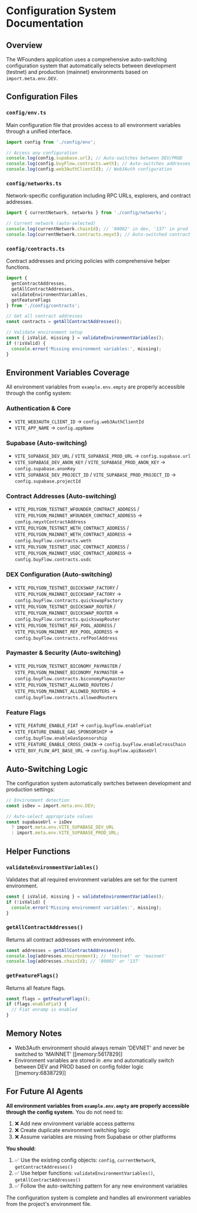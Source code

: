 # Configuration System Documentation

## Overview

The WFounders application uses a comprehensive auto-switching configuration system that automatically selects between development (testnet) and production (mainnet) environments based on `import.meta.env.DEV`.

## Configuration Files

### `config/env.ts`
Main configuration file that provides access to all environment variables through a unified interface.

```typescript
import config from './config/env';

// Access any configuration
console.log(config.supabase.url); // Auto-switches between DEV/PROD
console.log(config.buyFlow.contracts.weth); // Auto-switches addresses
console.log(config.web3AuthClientId); // Web3Auth configuration
```

### `config/networks.ts`
Network-specific configuration including RPC URLs, explorers, and contract addresses.

```typescript
import { currentNetwork, networks } from './config/networks';

// Current network (auto-selected)
console.log(currentNetwork.chainId); // '80002' in dev, '137' in prod
console.log(currentNetwork.contracts.neyxt); // Auto-switched contract address
```

### `config/contracts.ts`
Contract addresses and pricing policies with comprehensive helper functions.

```typescript
import { 
  getContractAddresses, 
  getAllContractAddresses,
  validateEnvironmentVariables,
  getFeatureFlags 
} from './config/contracts';

// Get all contract addresses
const contracts = getAllContractAddresses();

// Validate environment setup
const { isValid, missing } = validateEnvironmentVariables();
if (!isValid) {
  console.error('Missing environment variables:', missing);
}
```

## Environment Variables Coverage

All environment variables from `example.env.empty` are properly accessible through the config system:

### Authentication & Core
- `VITE_WEB3AUTH_CLIENT_ID` → `config.web3AuthClientId`
- `VITE_APP_NAME` → `config.appName`

### Supabase (Auto-switching)
- `VITE_SUPABASE_DEV_URL` / `VITE_SUPABASE_PROD_URL` → `config.supabase.url`
- `VITE_SUPABASE_DEV_ANON_KEY` / `VITE_SUPABASE_PROD_ANON_KEY` → `config.supabase.anonKey`
- `VITE_SUPABASE_DEV_PROJECT_ID` / `VITE_SUPABASE_PROD_PROJECT_ID` → `config.supabase.projectId`

### Contract Addresses (Auto-switching)
- `VITE_POLYGON_TESTNET_WFOUNDER_CONTRACT_ADDRESS` / `VITE_POLYGON_MAINNET_WFOUNDER_CONTRACT_ADDRESS` → `config.neyxtContractAddress`
- `VITE_POLYGON_TESTNET_WETH_CONTRACT_ADDRESS` / `VITE_POLYGON_MAINNET_WETH_CONTRACT_ADDRESS` → `config.buyFlow.contracts.weth`
- `VITE_POLYGON_TESTNET_USDC_CONTRACT_ADDRESS` / `VITE_POLYGON_MAINNET_USDC_CONTRACT_ADDRESS` → `config.buyFlow.contracts.usdc`

### DEX Configuration (Auto-switching)
- `VITE_POLYGON_TESTNET_QUICKSWAP_FACTORY` / `VITE_POLYGON_MAINNET_QUICKSWAP_FACTORY` → `config.buyFlow.contracts.quickswapFactory`
- `VITE_POLYGON_TESTNET_QUICKSWAP_ROUTER` / `VITE_POLYGON_MAINNET_QUICKSWAP_ROUTER` → `config.buyFlow.contracts.quickswapRouter`
- `VITE_POLYGON_TESTNET_REF_POOL_ADDRESS` / `VITE_POLYGON_MAINNET_REF_POOL_ADDRESS` → `config.buyFlow.contracts.refPoolAddress`

### Paymaster & Security (Auto-switching)
- `VITE_POLYGON_TESTNET_BICONOMY_PAYMASTER` / `VITE_POLYGON_MAINNET_BICONOMY_PAYMASTER` → `config.buyFlow.contracts.biconomyPaymaster`
- `VITE_POLYGON_TESTNET_ALLOWED_ROUTERS` / `VITE_POLYGON_MAINNET_ALLOWED_ROUTERS` → `config.buyFlow.contracts.allowedRouters`

### Feature Flags
- `VITE_FEATURE_ENABLE_FIAT` → `config.buyFlow.enableFiat`
- `VITE_FEATURE_ENABLE_GAS_SPONSORSHIP` → `config.buyFlow.enableGasSponsorship`
- `VITE_FEATURE_ENABLE_CROSS_CHAIN` → `config.buyFlow.enableCrossChain`
- `VITE_BUY_FLOW_API_BASE_URL` → `config.buyFlow.apiBaseUrl`

## Auto-Switching Logic

The configuration system automatically switches between development and production settings:

```typescript
// Environment detection
const isDev = import.meta.env.DEV;

// Auto-select appropriate values
const supabaseUrl = isDev 
  ? import.meta.env.VITE_SUPABASE_DEV_URL
  : import.meta.env.VITE_SUPABASE_PROD_URL;
```

## Helper Functions

### `validateEnvironmentVariables()`
Validates that all required environment variables are set for the current environment.

```typescript
const { isValid, missing } = validateEnvironmentVariables();
if (!isValid) {
  console.error('Missing environment variables:', missing);
}
```

### `getAllContractAddresses()`
Returns all contract addresses with environment info.

```typescript
const addresses = getAllContractAddresses();
console.log(addresses.environment); // 'testnet' or 'mainnet'
console.log(addresses.chainId); // '80002' or '137'
```

### `getFeatureFlags()`
Returns all feature flags.

```typescript
const flags = getFeatureFlags();
if (flags.enableFiat) {
  // Fiat onramp is enabled
}
```

## Memory Notes

- Web3Auth environment should always remain 'DEVNET' and never be switched to 'MAINNET' [[memory:5617829]]
- Environment variables are stored in .env and automatically switch between DEV and PROD based on config folder logic [[memory:6838729]]

## For Future AI Agents

**All environment variables from `example.env.empty` are properly accessible through the config system.** You do not need to:

1. ❌ Add new environment variable access patterns
2. ❌ Create duplicate environment switching logic
3. ❌ Assume variables are missing from Supabase or other platforms

**You should:**

1. ✅ Use the existing config objects: `config`, `currentNetwork`, `getContractAddresses()`
2. ✅ Use helper functions: `validateEnvironmentVariables()`, `getAllContractAddresses()`
3. ✅ Follow the auto-switching pattern for any new environment variables

The configuration system is complete and handles all environment variables from the project's environment file.
